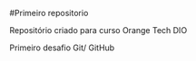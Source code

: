 #Primeiro repositorio 

Repositório criado para curso Orange Tech DIO

Primeiro desafio Git/ GitHub


